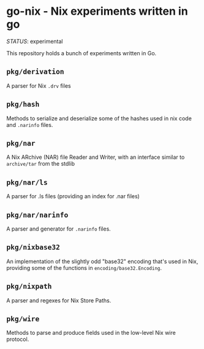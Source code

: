 # go-nix - Nix experiments written in go

*STATUS*: experimental

This repository holds a bunch of experiments written in Go.

## `pkg/derivation`
A parser for Nix `.drv` files

## `pkg/hash`
Methods to serialize and deserialize some of the hashes used in nix code and
`.narinfo` files.

## `pkg/nar`
A Nix ARchive (NAR) file Reader and Writer, with an interface similar to
`archive/tar` from the stdlib

## `pkg/nar/ls`
A parser for .ls files (providing an index for .nar files)

## `pkg/nar/narinfo`
A parser and generator for `.narinfo` files.

## `pkg/nixbase32`
An implementation of the slightly odd "base32" encoding that's used in Nix,
providing some of the functions in `encoding/base32.Encoding`.

## `pkg/nixpath`
A parser and regexes for Nix Store Paths.

## `pkg/wire`
Methods to parse and produce fields used in the low-level Nix wire protocol.
